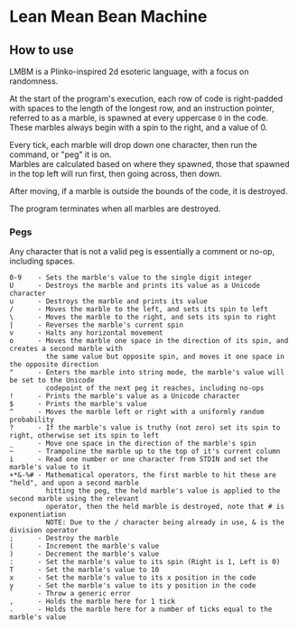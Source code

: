 # Lean Mean Bean Machine

## How to use

LMBM is a Plinko-inspired 2d esoteric language, with a focus on randomness.

At the start of the program's execution, each row of code is right-padded with spaces to the length of the longest row, and an instruction pointer, referred to as a marble, is spawned at every uppercase `O` in the code.  
These marbles always begin with a spin to the right, and a value of 0.

Every tick, each marble will drop down one character, then run the command, or "peg" it is on.  
Marbles are calculated based on where they spawned, those that spawned in the top left will run first, then going across, then down.

After moving, if a marble is outside the bounds of the code, it is destroyed.

The program terminates when all marbles are destroyed.

### Pegs

Any character that is not a valid peg is essentially a comment or no-op, including spaces.

    0-9    - Sets the marble's value to the single digit integer
    U      - Destroys the marble and prints its value as a Unicode character
    u      - Destroys the marble and prints its value
    /      - Moves the marble to the left, and sets its spin to left
    \      - Moves the marble to the right, and sets its spin to right
    |      - Reverses the marble's current spin
    v      - Halts any horizontal movement
    o      - Moves the marble one space in the direction of its spin, and creates a second marble with 
             the same value but opposite spin, and moves it one space in the opposite direction
    "      - Enters the marble into string mode, the marble's value will be set to the Unicode 
             codepoint of the next peg it reaches, including no-ops
    !      - Prints the marble's value as a Unicode character
    $      - Prints the marble's value
    ^      - Moves the marble left or right with a uniformly random probability
    ?      - If the marble's value is truthy (not zero) set its spin to right, otherwise set its spin to left
    _      - Move one space in the direction of the marble's spin
    ~      - Trampoline the marble up to the top of it's current column
    i      - Read one number or one character from STDIN and set the marble's value to it
    +*&-%# - Mathematical operators, the first marble to hit these are "held", and upon a second marble 
             hitting the peg, the held marble's value is applied to the second marble using the relevant
             operator, then the held marble is destroyed, note that # is exponentiation
			 NOTE: Due to the / character being already in use, & is the division operator
    ;      - Destroy the marble
    (      - Increment the marble's value
    )      - Decrement the marble's value
    :      - Set the marble's value to its spin (Right is 1, Left is 0)
    T      - Set the marble's value to 10
    x      - Set the marble's value to its x position in the code
    y      - Set the marble's value to its y position in the code
	`      - Throw a generic error
    ,      - Holds the marble here for 1 tick
    .      - Holds the marble here for a number of ticks equal to the marble's value

